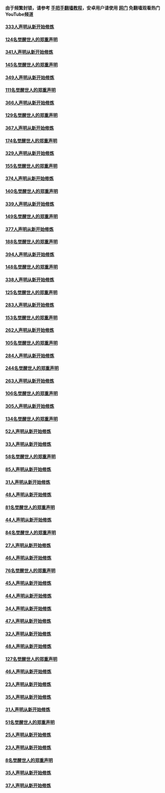 #### 由于频繁封锁，请参考 [手把手翻墙教程](https://github.com/gfw-breaker/guides/wiki/)，安卓用户请使用 [网门](https://github.com/gfw-breaker/nogfw/blob/master/dl.md?t=06291801) 免翻墙观看热门YouTube频道 

#### [333人声明从新开始修炼](../pages/91/427525.md?t=06291801) 

#### [124名觉醒世人的郑重声明](../pages/91/427524.md?t=06291801) 

#### [341人声明从新开始修炼](../pages/91/427255.md?t=06291801) 

#### [145名觉醒世人的郑重声明](../pages/91/427254.md?t=06291801) 

#### [349人声明从新开始修炼](../pages/91/426969.md?t=06291801) 

#### [111名觉醒世人的郑重声明](../pages/91/426968.md?t=06291801) 

#### [366人声明从新开始修炼](../pages/91/426737.md?t=06291801) 

#### [129名觉醒世人的郑重声明](../pages/91/426736.md?t=06291801) 

#### [367人声明从新开始修炼](../pages/91/426421.md?t=06291801) 

#### [174名觉醒世人的郑重声明](../pages/91/426420.md?t=06291801) 

#### [329人声明从新开始修炼](../pages/91/426139.md?t=06291801) 

#### [155名觉醒世人的郑重声明](../pages/91/426138.md?t=06291801) 

#### [374人声明从新开始修炼](../pages/91/425811.md?t=06291801) 

#### [140名觉醒世人的郑重声明](../pages/91/425810.md?t=06291801) 

#### [339人声明从新开始修炼](../pages/91/425690.md?t=06291801) 

#### [149名觉醒世人的郑重声明](../pages/91/425689.md?t=06291801) 

#### [377人声明从新开始修炼](../pages/91/424867.md?t=06291801) 

#### [188名觉醒世人的郑重声明](../pages/91/424866.md?t=06291801) 

#### [394人声明从新开始修炼](../pages/91/423914.md?t=06291801) 

#### [148名觉醒世人的郑重声明](../pages/91/423913.md?t=06291801) 

#### [338人声明从新开始修炼](../pages/91/423540.md?t=06291801) 

#### [125名觉醒世人的郑重声明](../pages/91/423539.md?t=06291801) 

#### [283人声明从新开始修炼](../pages/91/423296.md?t=06291801) 

#### [153名觉醒世人的郑重声明](../pages/91/423295.md?t=06291801) 

#### [262人声明从新开始修炼](../pages/91/423004.md?t=06291801) 

#### [105名觉醒世人的郑重声明](../pages/91/423003.md?t=06291801) 

#### [284人声明从新开始修炼](../pages/91/422707.md?t=06291801) 

#### [244名觉醒世人的郑重声明](../pages/91/422706.md?t=06291801) 

#### [263人声明从新开始修炼](../pages/91/422553.md?t=06291801) 

#### [106名觉醒世人的郑重声明](../pages/91/422552.md?t=06291801) 

#### [305人声明从新开始修炼](../pages/91/422153.md?t=06291801) 

#### [134名觉醒世人的郑重声明](../pages/91/422152.md?t=06291801) 

#### [52人声明从新开始修炼](../pages/91/421846.md?t=06291801) 

#### [33人声明从新开始修炼](../pages/91/421804.md?t=06291801) 

#### [58名觉醒世人的郑重声明](../pages/91/421845.md?t=06291801) 

#### [85人声明从新开始修炼](../pages/91/421769.md?t=06291801) 

#### [31人声明从新开始修炼](../pages/91/421763.md?t=06291801) 

#### [48人声明从新开始修炼](../pages/91/421605.md?t=06291801) 

#### [81名觉醒世人的郑重声明](../pages/91/421656.md?t=06291801) 

#### [44人声明从新开始修炼](../pages/91/421544.md?t=06291801) 

#### [84名觉醒世人的郑重声明](../pages/91/421543.md?t=06291801) 

#### [27人声明从新开始修炼](../pages/91/421465.md?t=06291801) 

#### [46人声明从新开始修炼](../pages/91/421454.md?t=06291801) 

#### [76名觉醒世人的郑重声明](../pages/91/421453.md?t=06291801) 

#### [45人声明从新开始修炼](../pages/91/421452.md?t=06291801) 

#### [44人声明从新开始修炼](../pages/91/421422.md?t=06291801) 

#### [34人声明从新开始修炼](../pages/91/421322.md?t=06291801) 

#### [47人声明从新开始修炼](../pages/91/421264.md?t=06291801) 

#### [32人声明从新开始修炼](../pages/91/421225.md?t=06291801) 

#### [48人声明从新开始修炼](../pages/91/421202.md?t=06291801) 

#### [127名觉醒世人的郑重声明](../pages/91/421224.md?t=06291801) 

#### [46人声明从新开始修炼](../pages/91/421203.md?t=06291801) 

#### [23人声明从新开始修炼](../pages/91/421138.md?t=06291801) 

#### [35人声明从新开始修炼](../pages/91/421122.md?t=06291801) 

#### [31人声明从新开始修炼](../pages/91/421081.md?t=06291801) 

#### [51名觉醒世人的郑重声明](../pages/91/421080.md?t=06291801) 

#### [25人声明从新开始修炼](../pages/91/421020.md?t=06291801) 

#### [23人声明从新开始修炼](../pages/91/420884.md?t=06291801) 

#### [8名觉醒世人的郑重声明](../pages/91/420883.md?t=06291801) 

#### [35人声明从新开始修炼](../pages/91/420809.md?t=06291801) 

#### [37人声明从新开始修炼](../pages/91/420766.md?t=06291801) 


